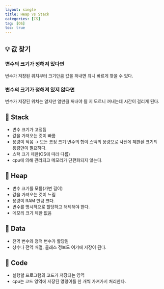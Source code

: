 ```yaml
---
layout: single
title: Heap vs Stack
categories: [CS]
tag: [OS]
toc: true
---
```



## 💡 값 찾기

### 변수의 크기가 정해져 있다면

변수가 저장된 위치부터 크기만큼 값을 꺼내면 되니 빠르게 찾을 수 있다.

### 변수의 크기가 정해져 있지 않다면

변수가 저장된 위치는 알지만 얼만큼 꺼내야 될 지 모르니 꺼내는데 시간이 걸리게 된다.

## 📖 Stack

- 변수 크기가 고정됨
- 값을 가져오는 것이 빠름
- 용량이 적음 → 모든 코정 크기 변수의 합이 스택의 용량으로 사전에 제한된 크기의 용량만이 필요하다.
- 스택 크기 제한(OS에 따라 다름)
- cpu에 의해 관리되고 메모리가 단편화되지 않는다.

## 📖 Heap

- 변수 크기를 모름(가변 길이)
- 값을 가져오는 것이 느림
- 용량이 RAM 만큼 크다.
- 변수를 명시적으로 할당하고 해제해야 한다.
- 메모리 크기 제한 없음

## 📖 Data

- 전역 변수와 정적 변수가 할당됨
- 상수나 전역 배열, 클래스 정보도 여기에 저장이 된다.

## 📖 Code

- 실행할 프로그램의 코드가 저장되는 영역
- cpu는 코드 영역에 저장된 명령어를 한 개씩 가져가서 처리한다.